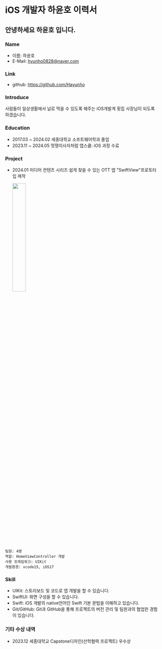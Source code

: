 # iOS 개발자 하윤호 이력서

## 안녕하세요 하윤호 입니다.

### Name

- 이름: 하윤호
- E-Mail: hyunho0828@naver.com

### Link

- github: https://github.com/Hayunho

### Introduce

사람들이 일상생활에서 날로 먹을 수 있도록 해주는 iOS개발계 횟집 사장님이 되도록 하겠습니다.

### Education

- 2017.03 ~ 2024.02 세종대학교 소프트웨어학과 졸업
- 2023.11 ~ 2024.05 멋쟁이사자처럼 앱스쿨: iOS 과정 수료

### Project

- 2024.01 미디어 컨텐츠 시리즈 쉽게 찾을 수 있는 OTT 앱 "SwiftView"프로토타입 제작

  <img src="https://github.com/APP-iOS4/APP-iOS4.github.io/assets/101854288/f813755d-5d9b-40aa-b83a-b3c2829fecd3" link="https://github.com/APP-iOS4/UIKit-Prototype-LAB4" width="30%"></img>

```
팀원: 4명
역할: HomeViewController 개발
사용 프레임워크: UIKit
개발환경: xcode15, iOS17
```
### Skill

- UIKit: 스토리보드 및 코드로 앱 개발을 할 수 있습니다.
- SwiftUI: 화면 구성을 할 수 있습니다.
- Swift: iOS 개발의 native언어인 Swift 기본 문법을 이해하고 있습니다.
- Git/GitHub: Git과 GitHub을 통해 프로젝트의 버전 관리 및 팀원과의 협업한 경험이 있습니다.

### 기타 수상 내역

- 2023.12 세종대학교 Capstone디자인(산학협력 프로젝트) 우수상
